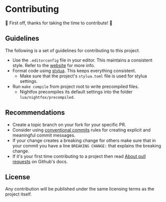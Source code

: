 # Contributing

🎉 First off, thanks for taking the time to contribute! 🎉

## Guidelines

The following is a set of guidelines for contributing to this project.

- Use the `.editorconfig` file in your editor. This maintains a consistent style. Refer to the [website](https://editorconfig.org/) for more info.
- Format code using [stylua](https://github.com/johnnymorganz/stylua). This keeps everything consistent.
  - Make sure that the project's `stylua.toml` file is used for stylua settings.
- Run `make compile` from project root to write precompiled files.
  - Nightfox precompiles its default settings into the folder `lua/nightfox/precompiled`.

## Recommendations

- Create a topic branch on your fork for your specific PR.
- Consider using [conventional commits][concom] rules for creating explicit and meaningful commit messages.
- If your change creates a breaking change for others make sure that in your commit you have a line `BREAKING CHANGE:`
    that explains the breaking change.
- If it's your first time contributing to a project then read [About pull requests][about-pr] on Github's docs.

[concom]: https://www.conventionalcommits.org/en/v1.0.0/
[about-pr]: https://docs.github.com/en/github/collaborating-with-pull-requests/proposing-changes-to-your-work-with-pull-requests/about-pull-requests

## License

Any contribution will be published under the same licensing terms as the project itself.
